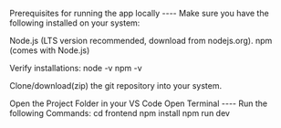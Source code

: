 Prerequisites for running the app locally ----
Make sure you have the following installed on your system:

Node.js (LTS version recommended, download from nodejs.org).
npm (comes with Node.js)

Verify installations:
node -v
npm -v

Clone/download(zip) the git repository into your system.

Open the Project Folder in your VS Code
Open Terminal ----
Run the following Commands:
cd frontend
npm install
npm run dev

